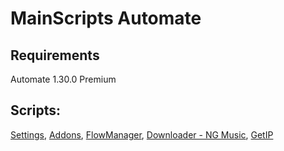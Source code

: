 # MainScripts Automate
## Requirements
Automate 1.30.0 Premium
## Scripts:
[Settings](https://github.com/MainPlay-YT/MainScripts-Automate/blob/main/Settings/Readme/EN.md), [Addons](https://github.com/MainPlay-YT/MainScripts-Automate/blob/main/Addons/Readme/EN.md), [FlowManager](https://github.com/MainPlay-YT/MainScripts-Automate/blob/main/FlowManager/Readme/EN.md), [Downloader - NG Music](https://github.com/MainPlay-YT/MainScripts-Automate/blob/main/MainDownloaderNGMusic/Readme/EN.md), [GetIP](https://github.com/MainPlay-YT/MainScripts-Automate/blob/main/MainGetIP/Readme/EN.md)
